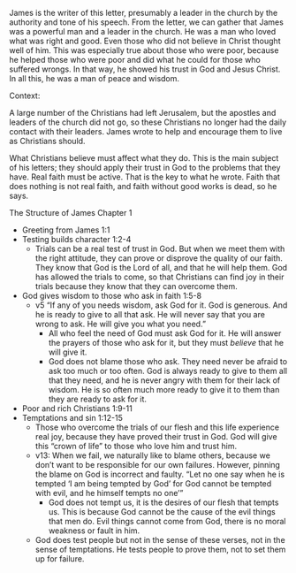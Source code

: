 
James is the writer of this letter, presumably a leader in the church by the authority and tone of his speech. From the letter, we can gather that James was a powerful man and a leader in the church. He was a man who loved what was right and good. Even those who did not believe in Christ thought well of him. This was especially true about those who were poor, because he helped those who were poor and did what he could for those who suffered wrongs. In that way, he showed his trust in God and Jesus Christ. In all this, he was a man of peace and wisdom.

Context:

A large number of the Christians had left Jerusalem, but the apostles and leaders of the church did not go, so these Christians no longer had the daily contact with their leaders. James wrote to help and encourage them to live as Christians should.

What Christians believe must affect what they do. This is the main subject of his letters; they should apply their trust in God to the problems that they have. Real faith must be active. That is the key to what he wrote. Faith that does nothing is not real faith, and faith without good works is dead, so he says.

The Structure of James Chapter 1

- Greeting from James 1:1
- Testing builds character 1:2-4
    - Trials can be a real test of trust in God. But when we meet them with the right attitude, they can prove or disprove the quality of our faith. They know that God is the Lord of all, and that he will help them. God has allowed the trials to come, so that Christians can find joy in their trials because they know that they can overcome them.
- God gives wisdom to those who ask in faith 1:5-8
    - v5 “If any of you needs wisdom, ask God for it. God is generous. And he is ready to give to all that ask. He will never say that you are wrong to ask. He will give you what you need.”
        - All who feel the need of God must ask God for it. He will answer the prayers of those who ask for it, but they must _believe_ that he will give it.
        - God does not blame those who ask. They need never be afraid to ask too much or too often. God is always ready to give to them all that they need, and he is never angry with them for their lack of wisdom. He is so often much more ready to give it to them than they are ready to ask for it.
- Poor and rich Christians 1:9-11
- Temptations and sin 1:12-15
    - Those who overcome the trials of our flesh and this life experience real joy, because they have proved their trust in God. God will give this “crown of life” to those who love him and trust him.
    - v13: When we fail, we naturally like to blame others, because we don’t want to be responsible for our own failures. However, pinning the blame on God is incorrect and faulty. “Let no one say when he is tempted ‘I am being tempted by God’ for God cannot be tempted with evil, and he himself tempts no one’”
        - God does not tempt us, it is the desires of our flesh that tempts us. This is because God cannot be the cause of the evil things that men do. Evil things cannot come from God, there is no moral weakness or fault in him.
    - God does test people but not in the sense of these verses, not in the sense of temptations. He tests people to prove them, not to set them up for failure.